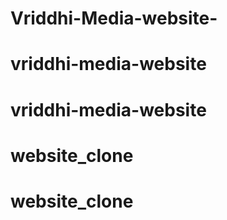 # Vriddhi-Media-website-
# vriddhi-media-website
# vriddhi-media-website
# website_clone
# website_clone
